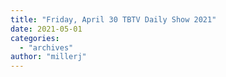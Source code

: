 ```yaml
---
title: "Friday, April 30 TBTV Daily Show 2021"
date: 2021-05-01
categories: 
  - "archives"
author: "millerj"
---
```



